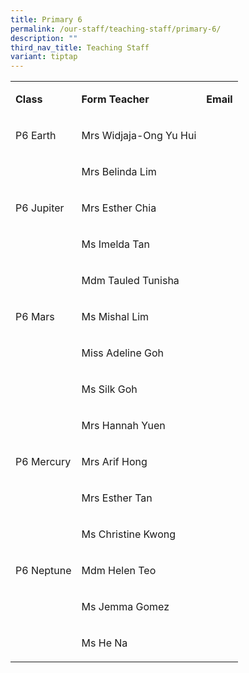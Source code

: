 ```yaml
---
title: Primary 6
permalink: /our-staff/teaching-staff/primary-6/
description: ""
third_nav_title: Teaching Staff
variant: tiptap
---
```

<table><tbody><tr><td rowspan="1" colspan="1"><p><strong>Class</strong></p></td><td rowspan="1" colspan="1"><p><strong>Form Teacher</strong></p></td><td rowspan="1" colspan="1"><p><strong>Email</strong></p></td></tr><tr><td rowspan="1" colspan="1"><p>P6 Earth</p></td><td rowspan="1" colspan="1"><p>Mrs Widjaja-Ong Yu Hui</p></td><td rowspan="1" colspan="1"><p></p></td></tr><tr><td rowspan="1" colspan="1"><p></p></td><td rowspan="1" colspan="1"><p>Mrs Belinda Lim</p></td><td rowspan="1" colspan="1"><p></p></td></tr><tr><td rowspan="1" colspan="1"><p>P6 Jupiter</p></td><td rowspan="1" colspan="1"><p>Mrs Esther Chia</p></td><td rowspan="1" colspan="1"><p></p></td></tr><tr><td rowspan="1" colspan="1"><p></p></td><td rowspan="1" colspan="1"><p>Ms Imelda Tan</p></td><td rowspan="1" colspan="1"><p></p></td></tr><tr><td rowspan="1" colspan="1"><p></p></td><td rowspan="1" colspan="1"><p>Mdm Tauled Tunisha</p></td><td rowspan="1" colspan="1"><p></p></td></tr><tr><td rowspan="1" colspan="1"><p>P6 Mars</p></td><td rowspan="1" colspan="1"><p>Ms Mishal Lim</p></td><td rowspan="1" colspan="1"><p></p></td></tr><tr><td rowspan="1" colspan="1"><p></p></td><td rowspan="1" colspan="1"><p>Miss Adeline Goh</p></td><td rowspan="1" colspan="1"><p></p></td></tr><tr><td rowspan="1" colspan="1"><p></p></td><td rowspan="1" colspan="1"><p>Ms Silk Goh</p></td><td rowspan="1" colspan="1"><p></p></td></tr><tr><td rowspan="1" colspan="1"><p></p></td><td rowspan="1" colspan="1"><p>Mrs Hannah Yuen</p></td><td rowspan="1" colspan="1"><p></p></td></tr><tr><td rowspan="1" colspan="1"><p>P6 Mercury</p></td><td rowspan="1" colspan="1"><p>Mrs Arif Hong</p></td><td rowspan="1" colspan="1"><p></p></td></tr><tr><td rowspan="1" colspan="1"><p></p></td><td rowspan="1" colspan="1"><p>Mrs Esther Tan</p></td><td rowspan="1" colspan="1"><p></p></td></tr><tr><td rowspan="1" colspan="1"><p></p></td><td rowspan="1" colspan="1"><p>Ms Christine Kwong</p></td><td rowspan="1" colspan="1"><p></p></td></tr><tr><td rowspan="1" colspan="1"><p>P6 Neptune</p></td><td rowspan="1" colspan="1"><p>Mdm Helen Teo</p></td><td rowspan="1" colspan="1"><p></p></td></tr><tr><td rowspan="1" colspan="1"><p></p></td><td rowspan="1" colspan="1"><p>Ms Jemma Gomez</p></td><td rowspan="1" colspan="1"><p></p></td></tr><tr><td rowspan="1" colspan="1"><p></p></td><td rowspan="1" colspan="1"><p>Ms He Na</p></td><td rowspan="1" colspan="1"><p></p></td></tr></tbody></table><p></p>